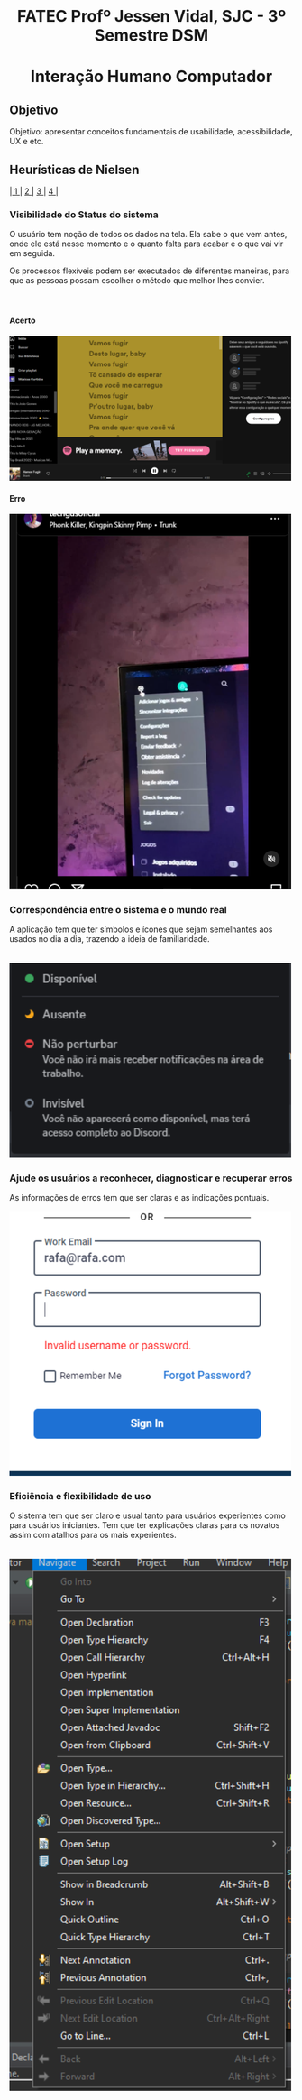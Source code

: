 <br id="topo">
<h1 align = "center"> FATEC Profº Jessen Vidal, SJC - 3º Semestre DSM </h1>
<p align = "center">

<h1 text align="center">Interação Humano Computador </h1>

   <span id = "Objetivo">

## Objetivo 
   Objetivo: apresentar conceitos fundamentais de usabilidade, acessibilidade, UX e etc.

   <span id = "nielsen">

## Heurísticas de Nielsen

<p align = "left">
    |<a href="#nielsen1"> 1 </a> | 
    <a href="#nielsen2"> 2 </a> | 
    <a href="#nielsen3"> 3 </a> | 
    <a href="#nielsen4"> 4 </a> | 
</p>


<span id = "nielsen1">
<h3>Visibilidade do Status do sistema</h3>
O usuário tem noção de todos os dados na tela. Ela sabe o que vem antes, onde ele está nesse momento e o quanto falta para acabar e o que vai vir em seguida.

Os processos flexíveis podem ser executados de diferentes maneiras, para que as pessoas possam escolher o método que melhor lhes convier.<br><br><br>
  <h4>Acerto</h4>
    <img heigh="500px" width="500px" src ="https://github.com/rafawaltrick/bertoti/blob/main/bertoti-main/IHC/img/tempoAcerto.png"/>
  <h4>Erro</h4>
      <img heigh="500px" width="500px" src ="https://github.com/rafawaltrick/bertoti/blob/main/bertoti-main/IHC/img/tempoErro.png"/>



<span id = "nielsen2">
<h3>Correspondência entre o sistema e o mundo real</h3>
    A aplicação tem que ter símbolos e ícones que sejam semelhantes aos usados no dia a dia, trazendo a ideia de familiaridade.<br><br><br>
    <img heigh="500px" width="500px" src ="https://github.com/rafawaltrick/bertoti/blob/main/bertoti-main/IHC/img/correspondencia.png"/>

<span id = "nielsen3">
    <h3>Ajude os usuários a reconhecer, diagnosticar e recuperar erros</h3>
       As informações de erros tem que ser claras e as indicações pontuais.<br><br>
        <img heigh="500px" width="500px" src ="https://github.com/rafawaltrick/bertoti/blob/main/bertoti-main/IHC/img/diagnosticar.png"/>
  
  <span id = "nielsen4">
<h3>Eficiência e flexibilidade de uso</h3>
    O sistema tem que ser claro e usual tanto para usuários experientes como para usuários iniciantes. Tem que ter explicações claras para os novatos assim com atalhos para os mais experientes.<br><br><br>
    <img heigh="500px" width="500px" src ="https://github.com/rafawaltrick/bertoti/blob/main/bertoti-main/IHC/img/flexibilidade.png"/>
